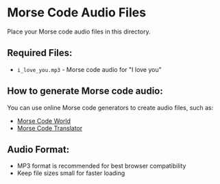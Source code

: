 
# Morse Code Audio Files

Place your Morse code audio files in this directory.

## Required Files:
- `i_love_you.mp3` - Morse code audio for "I love you"

## How to generate Morse code audio:
You can use online Morse code generators to create audio files, such as:
- [Morse Code World](https://morsecode.world/)
- [Morse Code Translator](https://morsecode.world/international/translator.html)

## Audio Format:
- MP3 format is recommended for best browser compatibility
- Keep file sizes small for faster loading

